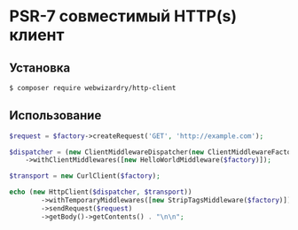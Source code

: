 # PSR-7 совместимый HTTP(s) клиент

## Установка

``` bash
$ composer require webwizardry/http-client
```

## Использование

```php
$request = $factory->createRequest('GET', 'http://example.com');

$dispatcher = (new ClientMiddlewareDispatcher(new ClientMiddlewareFactory()))
    ->withClientMiddlewares([new HelloWorldMiddleware($factory)]);

$transport = new CurlClient($factory);

echo (new HttpClient($dispatcher, $transport))
        ->withTemporaryMiddlewares([new StripTagsMiddleware($factory)])
        ->sendRequest($request)
        ->getBody()->getContents() . "\n\n";
```
